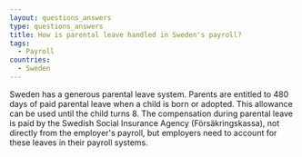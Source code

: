 ```yaml
---
layout: questions_answers
type: questions_answers
title: How is parental leave handled in Sweden's payroll?
tags:
  - Payroll
countries:
  - Sweden
---
```

Sweden has a generous parental leave system. Parents are entitled to 480 days of paid parental leave when a child is born or adopted. This allowance can be used until the child turns 8. The compensation during parental leave is paid by the Swedish Social Insurance Agency (Försäkringskassa), not directly from the employer's payroll, but employers need to account for these leaves in their payroll systems.
